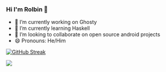 ### Hi I'm Rolbin 👋


- 🔭 I’m currently working on Ghosty
- 🌱 I’m currently learning Haskell
- 👯 I’m looking to collaborate on open source android projects
- 😄 Pronouns: He/Him


[![GitHub Streak](http://github-readme-streak-stats.herokuapp.com?user=thenoveltyseeker&theme=dark-smoky)](https://git.io/streak-stats)

![](https://komarev.com/ghpvc/?username=thenoveltyseeker)

<!--
**thenoveltyseeker/thenoveltyseeker** is a ✨ _special_ ✨ repository because its `README.md` (this file) appears on your GitHub profile.

Here are some ideas to get you started: --->

